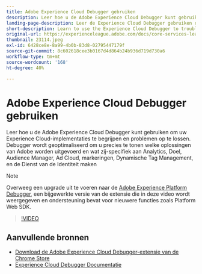 ```yaml
---
title: Adobe Experience Cloud Debugger gebruiken
description: Leer hoe u de Adobe Experience Cloud Debugger kunt gebruiken om uw Experience Cloud-implementaties te begrijpen en problemen op te lossen.
landing-page-description: Leer de Experience Cloud Debugger gebruiken om problemen met uw implementaties op te lossen. Begrijp welke Adobe-oplossingen worden uitgevoerd en welke oproepen deze uitvoeren.
short-description: Learn to use the Experience Cloud Debugger to troubleshoot your implementations. Understand what Adobe solutions are implemented and what calls they're making.
original-url: https://experienceleague.adobe.com/docs/core-services-learn/tutorials/debugger/use-the-experience-cloud-debugger.html
thumbnail: 23114.jpeg
exl-id: 6428ce8e-8a99-4b0b-83d8-02795447179f
source-git-commit: 8c602618cee3b0167d4d864b24b936d719d730a6
workflow-type: tm+mt
source-wordcount: '168'
ht-degree: 40%

---
```


# Adobe Experience Cloud Debugger gebruiken

Leer hoe u de Adobe Experience Cloud Debugger kunt gebruiken om uw Experience Cloud-implementaties te begrijpen en problemen op te lossen. Debugger wordt geoptimaliseerd om u precies te tonen welke oplossingen van Adobe worden uitgevoerd en wat zij-specifiek aan Analytics, Doel, Audience Manager, Ad Cloud, markeringen, Dynamische Tag Management, en de Dienst van de Identiteit maken

>[!NOTE]
>
>Overweeg een upgrade uit te voeren naar de [Adobe Experience Platform Debugger](../overview.md), een bijgewerkte versie van de extensie die in deze video wordt weergegeven en ondersteuning bevat voor nieuwere functies zoals Platform Web SDK.


>[!VIDEO](https://video.tv.adobe.com/v/23064/?quality=12)

## Aanvullende bronnen

* [Download de Adobe Experience Cloud Debugger-extensie van de Chrome Store](https://chrome.google.com/webstore/detail/adobe-experience-cloud-de/ocdmogmohccmeicdhlhhgepeaijenapj)
* [Experience Cloud Debugger Documentatie](https://experienceleague.adobe.com/docs/debugger/using/experience-cloud-debugger.html)
